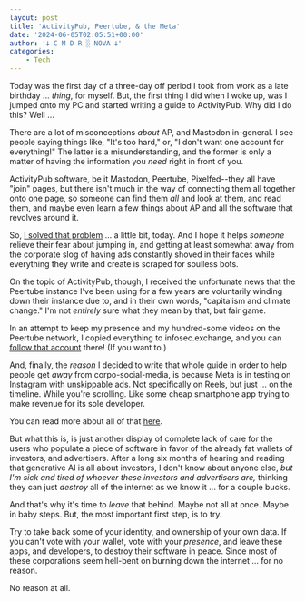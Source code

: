 ```yaml
---
layout: post
title: 'ActivityPub, Peertube, & the Meta'
date: '2024-06-05T02:05:51+00:00'
author: '𐕣 C M D R ░ NOVA 𐕣'
categories:
    - Tech
---
```


<!-- wp:paragraph -->
<p>Today was the first day of a three-day off period I took from work as a late birthday ... <em>thing</em>, for myself. But, the first thing I did when I woke up, was I jumped onto my PC and started writing a guide to ActivityPub. Why did I do this? Well ...</p>
<!-- /wp:paragraph -->

<!-- wp:paragraph -->
<p>There are a lot of misconceptions <em>about</em> AP, and Mastodon in-general. I see people saying things like, "It's too hard," or, "I don't want one account for everything!" The latter is a misunderstanding, and the former is only a matter of having the information you <em>need</em> right in front of you.</p>
<!-- /wp:paragraph -->

<!-- wp:paragraph -->
<p>ActivityPub software, be it Mastodon, Peertube, Pixelfed--they all have "join" pages, but there isn't much in the way of connecting them all together onto one page, so someone can find them <em>all</em> and look at them, and read them, and maybe even learn a few things about AP and all the software that revolves around it.</p>
<!-- /wp:paragraph -->

<!-- wp:paragraph -->
<p>So, <a href="https://cmdr-nova.online/activitypub/">I solved that problem</a> ... a little bit, today. And I hope it helps <em>someone</em> relieve their fear about jumping in, and getting at least somewhat away from the corporate slog of having ads constantly shoved in their faces while everything they write and create is scraped for soulless bots.</p>
<!-- /wp:paragraph -->

<!-- wp:paragraph -->
<p>On the topic of ActivityPub, though, I received the unfortunate news that the Peertube instance I've been using for a few years are voluntarily winding down their instance due to, and in their own words, "capitalism and climate change." I'm not <em>entirely</em> sure what they mean by that, but fair game.</p>
<!-- /wp:paragraph -->

<!-- wp:paragraph -->
<p>In an attempt to keep my presence and my hundred-some videos on the Peertube network, I copied everything to infosec.exchange, and you can <a href="https://video.infosec.exchange/c/callmenova" target="_blank" rel="noreferrer noopener">follow that account</a> there! (If you want to.)</p>
<!-- /wp:paragraph -->

<!-- wp:paragraph -->
<p>And, finally, the <em>reason</em> I decided to write that whole guide in order to help people get <em>away</em> from corpo-social-media, is because Meta is in testing on Instagram with unskippable ads. Not specifically on Reels, but just ... on the timeline. While you're scrolling. Like some cheap smartphone app trying to make revenue for its sole developer.</p>
<!-- /wp:paragraph -->

<!-- wp:paragraph -->
<p>You can read more about all of that <a href="https://techcrunch.com/2024/06/03/instagram-confirms-test-of-unskippable-ads/" target="_blank" rel="noreferrer noopener">here</a>.</p>
<!-- /wp:paragraph -->

<!-- wp:paragraph -->
<p>But what this is, is just another display of complete lack of care for the users who populate a piece of software in favor of the already fat wallets of investors, and advertisers. After a long six months of hearing and reading that generative AI is all about investors, I don't know about anyone else, <em>but I'm sick and tired of whoever these investors and advertisers are,</em> thinking they can just <em>destroy</em> all of the internet as we know it ... for a couple bucks.</p>
<!-- /wp:paragraph -->

<!-- wp:paragraph -->
<p>And that's why it's time to <em>leave</em> that behind. Maybe not all at once. Maybe in baby steps. But, the most important first step, is to try.</p>
<!-- /wp:paragraph -->

<!-- wp:paragraph -->
<p>Try to take back some of your identity, and ownership of your own data. If you can't vote with your wallet, vote with your <em>presence</em>, and leave these apps, and developers, to destroy their software in peace. Since most of these corporations seem hell-bent on burning down the internet ... for no reason.</p>
<!-- /wp:paragraph -->

<!-- wp:paragraph -->
<p>No reason at all.</p>
<!-- /wp:paragraph -->
